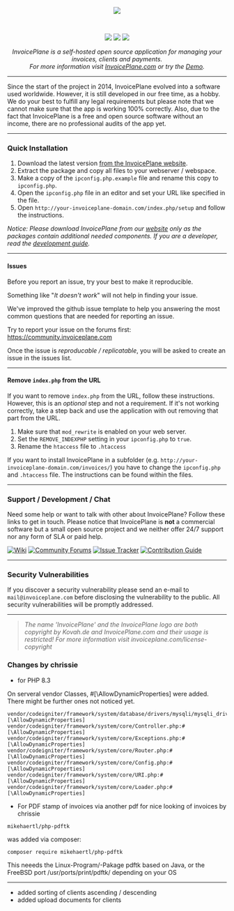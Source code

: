 <p align="center">
  <img src="/assets/core/img/logo.svg">
</p>
<p>&nbsp;</p>

<p align="center">
<a href="https://github.com/InvoicePlane/InvoicePlane/releases"><img src="https://img.shields.io/badge/dynamic/json.svg?label=Current%20Version&url=https%3A%2F%2Fapi.github.com%2Frepos%2FInvoicePlane%2FInvoicePlane%2Freleases%2Flatest&query=%24.name&colorB=%23429ae1"></a>
<a href="https://github.com/InvoicePlane/InvoicePlane/releases"><img src="https://img.shields.io/github/downloads/invoiceplane/invoiceplane/total?colorB=%23429ae1"></a>
<a href="https://translations.invoiceplane.com/project/fusioninvoice"><img src="https://img.shields.io/badge/Translations-%40%20Crowdin-429ae1"></a>
</p>

<p align="center" bgcolor="#429ae1"><i>InvoicePlane is a self-hosted open source application for managing your invoices, clients and payments.<br>
  For more information visit <a href="https://www.invoiceplane.com">InvoicePlane.com</a> or try the <a href="https://www.invoiceplane.com/demo">Demo</a>.</i></p>

---

Since the start of the project in 2014, InvoicePlane evolved into a software used worldwide.
However, it is still developed in our free time, as a hobby.
We do your best to fulfill any legal requirements but please note
that we cannot make sure that the app is working 100% correctly.
Also, due to the fact that InvoicePlane is a free and open source software without an income,
there are no professional audits of the app yet.

---

### Quick Installation

1. Download the latest version [from the InvoicePlane website](https://www.invoiceplane.com/downloads).
2. Extract the package and copy all files to your webserver / webspace.
3. Make a copy of the `ipconfig.php.example` file and rename this copy to `ipconfig.php`.
4. Open the `ipconfig.php` file in an editor and set your URL like specified in the file.
5. Open `http://your-invoiceplane-domain.com/index.php/setup` and follow the instructions.

_Notice: Please download InvoicePlane from our [website](https://www.invoiceplane.com/downloads) only as the packages contain additional needed components.
If you are a developer, read the [development guide](CONTRIBUTING.md)._

---

#### Issues

Before you report an issue, try your best to make it reproducible.

Something like "_It doesn't work_" will not help in finding your issue.

We've improved the github issue template to help you answering the most common questions that are needed for reporting an issue.

Try to report your issue on the forums first: https://community.invoiceplane.com

Once the issue is _reproducable / replicatable_, you will be asked to create an issue in the issues list.

---

#### Remove `index.php` from the URL

If you want to remove `index.php` from the URL, follow these instructions. However, this is an _optional_ step and not a requirement. If it's not working correctly, take a step back and use the application with out removing that part from the URL.

1. Make sure that `mod_rewrite` is enabled on your web server.
2. Set the `REMOVE_INDEXPHP` setting in your `ipconfig.php` to `true`.
3. Rename the `htaccess` file to `.htaccess`

If you want to install InvoicePlane in a subfolder (e.g. `http://your-invoiceplane-domain.com/invoices/`) you have to change the `ipconfig.php` and `.htaccess` file.
The instructions can be found within the files.

---

### Support / Development / Chat

Need some help or want to talk with other about InvoicePlane? Follow these links to get in touch.
Please notice that InvoicePlane is **not** a commercial software but a small open source project and we neither offer
24/7 support nor any form of SLA or paid help.

[![Wiki](https://img.shields.io/badge/Help%3A-Official%20Wiki-429ae1.svg)](https://wiki.invoiceplane.com/)
[![Community Forums](https://img.shields.io/badge/Help%3A-Community%20Forums-429ae1.svg)](https://community.invoiceplane.com/)
[![Issue Tracker](https://img.shields.io/badge/Development%3A-Issue%20Tracker-429ae1.svg)](https://github.com/invoiceplane/invoiceplane/issues/)
[![Contribution Guide](https://img.shields.io/badge/Development%3A-Contribution%20Guide-429ae1.svg)](CONTRIBUTING.md)

---

### Security Vulnerabilities

If you discover a security vulnerability please send an e-mail to `mail@invoiceplane.com` before disclosing the vulnerability to the public.
All security vulnerabilities will be promptly addressed.

---

> _The name 'InvoicePlane' and the InvoicePlane logo are both copyright by Kovah.de and InvoicePlane.com
and their usage is restricted! For more information visit invoiceplane.com/license-copyright_

### Changes by chrissie

* for PHP 8.3

On serveral vendor Classes, #[\AllowDynamicProperties] were added. There might be further ones not noticed yet. 

```
vendor/codeigniter/framework/system/database/drivers/mysqli/mysqli_driver.php:#[\AllowDynamicProperties]
vendor/codeigniter/framework/system/core/Controller.php:#[\AllowDynamicProperties]
vendor/codeigniter/framework/system/core/Exceptions.php:#[\AllowDynamicProperties]
vendor/codeigniter/framework/system/core/Router.php:#[\AllowDynamicProperties]
vendor/codeigniter/framework/system/core/Config.php:#[\AllowDynamicProperties]
vendor/codeigniter/framework/system/core/URI.php:#[\AllowDynamicProperties]
vendor/codeigniter/framework/system/core/Loader.php:#[\AllowDynamicProperties]
```

* For PDF stamp of invoices via another pdf for nice looking of invoices by chrissie

```
mikehaertl/php-pdftk
```

was added via composer:

```
composer require mikehaertl/php-pdftk
```

This neeeds the Linux-Program/-Pakage pdftk based on Java, or the FreeBSD port /usr/ports/print/pdftk/ depending on your OS

---

* added sorting of clients ascending / descending
* added upload documents for clients

